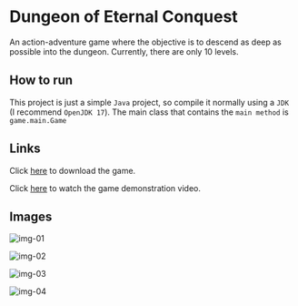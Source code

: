 # Dungeon of Eternal Conquest

An action-adventure game where the objective is to descend as deep as possible into the dungeon. Currently, there are only 10 levels.

## How to run

This project is just a simple `Java` project, so compile it normally using a `JDK` (I recommend `OpenJDK 17`). The main class that contains the `main method` is `game.main.Game`

## Links

Click [here](https://julio-igreja.itch.io/dungeon-of-eternal-conquest) to download the game.

Click [here](https://www.youtube.com/watch?v=s8YLqPCxTTI) to watch the game demonstration video.
## Images

![img-01](https://img.itch.zone/aW1hZ2UvMjE0NDk4Mi8xMjY1MDkzNy5wbmc=/original/CKucKw.png)

![img-02](https://img.itch.zone/aW1hZ2UvMjE0NDk4Mi8xMjY1MDk0MC5wbmc=/original/09mcc%2B.png)

![img-03](https://img.itch.zone/aW1hZ2UvMjE0NDk4Mi8xMjY1MDkzOC5wbmc=/original/AiQhB0.png)

![img-04](https://img.itch.zone/aW1hZ2UvMjE0NDk4Mi8xMjY1MDkzOS5wbmc=/original/e2J%2Blr.png)
